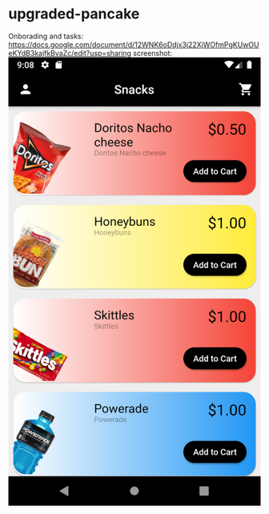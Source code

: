# upgraded-pancake

Onborading and tasks: https://docs.google.com/document/d/12WNK6oDdjx3j22XjWOfmPgKUwOUeKYdB3kajfkBvaZc/edit?usp=sharing
screenshot:
![home screen](https://github.com/PaulLockett/local_snack_selling_app/blob/master/Screenshot_1571620093.png)
